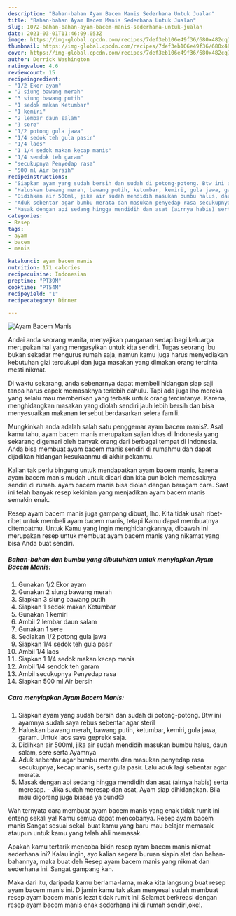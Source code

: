 ```yaml
---
description: "Bahan-bahan Ayam Bacem Manis Sederhana Untuk Jualan"
title: "Bahan-bahan Ayam Bacem Manis Sederhana Untuk Jualan"
slug: 1072-bahan-bahan-ayam-bacem-manis-sederhana-untuk-jualan
date: 2021-03-01T11:46:09.053Z
image: https://img-global.cpcdn.com/recipes/7def3eb106e49f36/680x482cq70/ayam-bacem-manis-foto-resep-utama.jpg
thumbnail: https://img-global.cpcdn.com/recipes/7def3eb106e49f36/680x482cq70/ayam-bacem-manis-foto-resep-utama.jpg
cover: https://img-global.cpcdn.com/recipes/7def3eb106e49f36/680x482cq70/ayam-bacem-manis-foto-resep-utama.jpg
author: Derrick Washington
ratingvalue: 4.6
reviewcount: 15
recipeingredient:
- "1/2 Ekor ayam"
- "2 siung bawang merah"
- "3 siung bawang putih"
- "1 sedok makan Ketumbar"
- "1 kemiri"
- "2 lembar daun salam"
- "1 sere"
- "1/2 potong gula jawa"
- "1/4 sedok teh gula pasir"
- "1/4 laos"
- "1 1/4 sedok makan kecap manis"
- "1/4 sendok teh garam"
- "secukupnya Penyedap rasa"
- "500 ml Air bersih"
recipeinstructions:
- "Siapkan ayam yang sudah bersih dan sudah di potong-potong. Btw ini ayamnya sudah saya rebus sebentar agar steril"
- "Haluskan bawang merah, bawang putih, ketumbar, kemiri, gula jawa, garam. Untuk laos saya geprekk saja."
- "Didihkan air 500ml, jika air sudah mendidih masukan bumbu halus, daun salam, sere serta Ayamnya"
- "Aduk sebentar agar bumbu merata dan masukan penyedap rasa secukupnya, kecap manis, serta gula pasir. Lalu aduk lagi sebentar agar merata."
- "Masak dengan api sedang hingga mendidih dan asat (airnya habis) serta meresap.  Jika sudah meresap dan asat, Ayam siap dihidangkan. Bila mau digoreng juga bisaaa ya bund😊"
categories:
- Resep
tags:
- ayam
- bacem
- manis

katakunci: ayam bacem manis 
nutrition: 171 calories
recipecuisine: Indonesian
preptime: "PT39M"
cooktime: "PT54M"
recipeyield: "1"
recipecategory: Dinner

---
```



![Ayam Bacem Manis](https://img-global.cpcdn.com/recipes/7def3eb106e49f36/680x482cq70/ayam-bacem-manis-foto-resep-utama.jpg)

Andai anda seorang wanita, menyajikan panganan sedap bagi keluarga merupakan hal yang mengasyikan untuk kita sendiri. Tugas seorang ibu bukan sekadar mengurus rumah saja, namun kamu juga harus menyediakan kebutuhan gizi tercukupi dan juga masakan yang dimakan orang tercinta mesti nikmat.

Di waktu  sekarang, anda sebenarnya dapat membeli hidangan siap saji tanpa harus capek memasaknya terlebih dahulu. Tapi ada juga lho mereka yang selalu mau memberikan yang terbaik untuk orang tercintanya. Karena, menghidangkan masakan yang diolah sendiri jauh lebih bersih dan bisa menyesuaikan makanan tersebut berdasarkan selera famili. 



Mungkinkah anda adalah salah satu penggemar ayam bacem manis?. Asal kamu tahu, ayam bacem manis merupakan sajian khas di Indonesia yang sekarang digemari oleh banyak orang dari berbagai tempat di Indonesia. Anda bisa membuat ayam bacem manis sendiri di rumahmu dan dapat dijadikan hidangan kesukaanmu di akhir pekanmu.

Kalian tak perlu bingung untuk mendapatkan ayam bacem manis, karena ayam bacem manis mudah untuk dicari dan kita pun boleh memasaknya sendiri di rumah. ayam bacem manis bisa diolah dengan beragam cara. Saat ini telah banyak resep kekinian yang menjadikan ayam bacem manis semakin enak.

Resep ayam bacem manis juga gampang dibuat, lho. Kita tidak usah ribet-ribet untuk membeli ayam bacem manis, tetapi Kamu dapat membuatnya ditempatmu. Untuk Kamu yang ingin menghidangkannya, dibawah ini merupakan resep untuk membuat ayam bacem manis yang nikamat yang bisa Anda buat sendiri.

<!--inarticleads1-->

##### Bahan-bahan dan bumbu yang dibutuhkan untuk menyiapkan Ayam Bacem Manis:

1. Gunakan 1/2 Ekor ayam
1. Gunakan 2 siung bawang merah
1. Siapkan 3 siung bawang putih
1. Siapkan 1 sedok makan Ketumbar
1. Gunakan 1 kemiri
1. Ambil 2 lembar daun salam
1. Gunakan 1 sere
1. Sediakan 1/2 potong gula jawa
1. Siapkan 1/4 sedok teh gula pasir
1. Ambil 1/4 laos
1. Siapkan 1 1/4 sedok makan kecap manis
1. Ambil 1/4 sendok teh garam
1. Ambil secukupnya Penyedap rasa
1. Siapkan 500 ml Air bersih




<!--inarticleads2-->

##### Cara menyiapkan Ayam Bacem Manis:

1. Siapkan ayam yang sudah bersih dan sudah di potong-potong. Btw ini ayamnya sudah saya rebus sebentar agar steril
1. Haluskan bawang merah, bawang putih, ketumbar, kemiri, gula jawa, garam. Untuk laos saya geprekk saja.
1. Didihkan air 500ml, jika air sudah mendidih masukan bumbu halus, daun salam, sere serta Ayamnya
1. Aduk sebentar agar bumbu merata dan masukan penyedap rasa secukupnya, kecap manis, serta gula pasir. Lalu aduk lagi sebentar agar merata.
1. Masak dengan api sedang hingga mendidih dan asat (airnya habis) serta meresap.  - Jika sudah meresap dan asat, Ayam siap dihidangkan. Bila mau digoreng juga bisaaa ya bund😊




Wah ternyata cara membuat ayam bacem manis yang enak tidak rumit ini enteng sekali ya! Kamu semua dapat mencobanya. Resep ayam bacem manis Sangat sesuai sekali buat kamu yang baru mau belajar memasak ataupun untuk kamu yang telah ahli memasak.

Apakah kamu tertarik mencoba bikin resep ayam bacem manis nikmat sederhana ini? Kalau ingin, ayo kalian segera buruan siapin alat dan bahan-bahannya, maka buat deh Resep ayam bacem manis yang nikmat dan sederhana ini. Sangat gampang kan. 

Maka dari itu, daripada kamu berlama-lama, maka kita langsung buat resep ayam bacem manis ini. Dijamin kamu tak akan menyesal sudah membuat resep ayam bacem manis lezat tidak rumit ini! Selamat berkreasi dengan resep ayam bacem manis enak sederhana ini di rumah sendiri,oke!.

